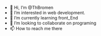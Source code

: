 - 👋 Hi, I’m @ThBromen
- 👀 I’m interested in web development.
- 🌱 I’m currently learning front_End 
- 💞️ I’m looking to collaborate on programing
- 📫 How to reach me there

<!---
ThBromen/ThBromen is a ✨ special ✨ repository because its `README.md` (this file) appears on your GitHub profile.
You can click the Preview link to take a look at your changes.
--->
